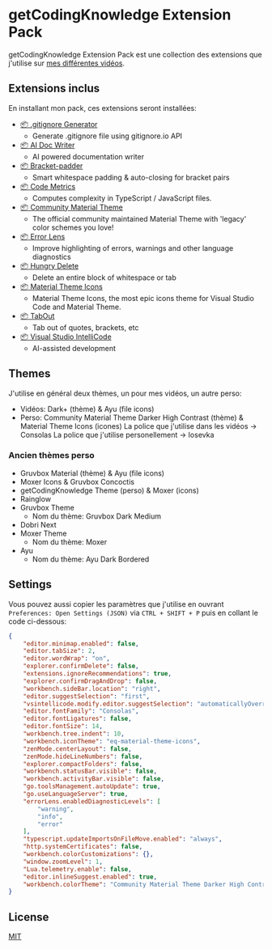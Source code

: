 # getCodingKnowledge Extension Pack

getCodingKnowledge Extension Pack est une collection des extensions que j'utilise sur [mes différentes vidéos](https://www.youtube.com/c/getcodingknowledge).

## Extensions inclus

En installant mon pack, ces extensions seront installées:

- [📦 .gitignore Generator](https://marketplace.visualstudio.com/items?itemName=piotrpalarz.vscode-gitignore-generator)
  - Generate .gitignore file using gitignore.io API
- [📦 AI Doc Writer](https://marketplace.visualstudio.com/items?itemName=mintlify.document)
  - AI powered documentation writer
- [📦 Bracket-padder](https://marketplace.visualstudio.com/items?itemName=viablelab.bracket-padder)
  - Smart whitespace padding & auto-closing for bracket pairs
- [📦 Code Metrics](https://marketplace.visualstudio.com/items?itemName=kisstkondoros.vscode-codemetrics)
  - Computes complexity in TypeScript / JavaScript files.
- [📦 Community Material Theme](https://marketplace.visualstudio.com/items?itemName=Equinusocio.vsc-community-material-theme)
  - The official community maintained Material Theme with 'legacy' color schemes you love!
- [📦 Error Lens](https://marketplace.visualstudio.com/items?itemName=usernamehw.errorlens)
  - Improve highlighting of errors, warnings and other language diagnostics
- [📦 Hungry Delete](https://marketplace.visualstudio.com/items?itemName=jasonlhy.hungry-delete)
  - Delete an entire block of whitespace or tab
- [📦 Material Theme Icons](https://marketplace.visualstudio.com/items?itemName=Equinusocio.vsc-material-theme-icons)
  - Material Theme Icons, the most epic icons theme for Visual Studio Code and Material Theme.
- [📦 TabOut](https://marketplace.visualstudio.com/items?itemName=albert.TabOut)
	- Tab out of quotes, brackets, etc
- [📦 Visual Studio IntelliCode](https://marketplace.visualstudio.com/items?itemName=VisualStudioExptTeam.vscodeintellicode)
  - AI-assisted development

## Themes

J'utilise en général deux thèmes, un pour mes vidéos, un autre perso:

- Vidéos: Dark+ (thème) & Ayu (file icons)
- Perso: Community Material Theme Darker High Contrast (thème) & Material Theme Icons (icones)
La police que j'utilise dans les vidéos -> Consolas
La police que j'utilise personellement -> Iosevka

### Ancien thèmes perso

- Gruvbox Material (thème) & Ayu (file icons)
- Moxer Icons & Gruvbox Concoctis
- getCodingKnowledge Theme (perso) & Moxer (icons)
- Rainglow 
- Gruvbox Theme
  - Nom du thème: Gruvbox Dark Medium
- Dobri Next 
- Moxer Theme
  - Nom du thème: Moxer
- Ayu
  - Nom du thème: Ayu Dark Bordered

## Settings

Vous pouvez aussi copier les paramètres que j'utilise en ouvrant `Preferences: Open Settings (JSON)` via `CTRL + SHIFT + P` puis en collant le code ci-dessous:

```json
{
	"editor.minimap.enabled": false,
	"editor.tabSize": 2,
	"editor.wordWrap": "on",
	"explorer.confirmDelete": false,
	"extensions.ignoreRecommendations": true,
	"explorer.confirmDragAndDrop": false,
	"workbench.sideBar.location": "right",
	"editor.suggestSelection": "first",
	"vsintellicode.modify.editor.suggestSelection": "automaticallyOverrodeDefaultValue",
	"editor.fontFamily": "Consolas",
	"editor.fontLigatures": false,
	"editor.fontSize": 14,
	"workbench.tree.indent": 10,
	"workbench.iconTheme": "eq-material-theme-icons",
	"zenMode.centerLayout": false,
	"zenMode.hideLineNumbers": false,
	"explorer.compactFolders": false,
	"workbench.statusBar.visible": false,
	"workbench.activityBar.visible": false,
	"go.toolsManagement.autoUpdate": true,
	"go.useLanguageServer": true,
	"errorLens.enabledDiagnosticLevels": [
		"warning",
		"info",
		"error"
	],
	"typescript.updateImportsOnFileMove.enabled": "always",
	"http.systemCertificates": false,
	"workbench.colorCustomizations": {},
	"window.zoomLevel": 1,
	"Lua.telemetry.enable": false,
	"editor.inlineSuggest.enabled": true,
	"workbench.colorTheme": "Community Material Theme Darker High Contrast"
}
```

## License

[MIT](https://github.com/noxaled/gckn-pack/blob/master/LICENSE.txt)